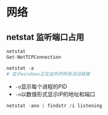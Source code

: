 # 网络

## netstat 监听端口占用

```powershell
netstat
Get-NetTCPConnection
```

```powershell
netstat -a
# 显示windows正在监听的所有活动链接
```

- `-o`显示每个进程的PID
- `-n`以数值形式显示IP的地址和端口

```powershell
netstat -ano | findstr /i listening
```


